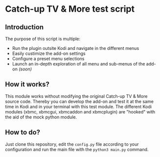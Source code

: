 # Catch-up TV & More test script

## Introduction

The purpose of this script is multiple:

* Run the plugin outsite Kodi and navigate in the different menus
* Easily custimize the add-on settings
* Configure a preset menu selections
* Launch an in-depth exploration of all menu and sub-menus of the add-on *(soon)*


## How it works?

This module works without modifying the original Catch-up TV & More source code. Thereby you can develop the add-on and test it at the same time in Kodi and in your terminal with this test module.
The different Kodi modules (xbmc, xbmcgui, xbmcaddon and xbmcplugin) are "hooked" with the aid of the mock python module.

## How to do?

Just clone this repository, edit the `config.py` file according to your configuration and run the main file with the `python3 main.py` command.

